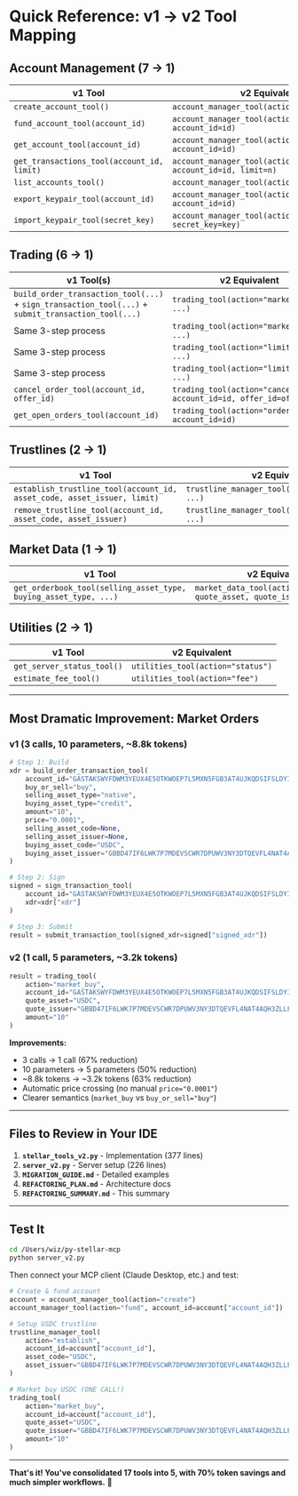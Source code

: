# Quick Reference: v1 → v2 Tool Mapping

## Account Management (7 → 1)

| v1 Tool | v2 Equivalent |
|---------|---------------|
| `create_account_tool()` | `account_manager_tool(action="create")` |
| `fund_account_tool(account_id)` | `account_manager_tool(action="fund", account_id=id)` |
| `get_account_tool(account_id)` | `account_manager_tool(action="get", account_id=id)` |
| `get_transactions_tool(account_id, limit)` | `account_manager_tool(action="transactions", account_id=id, limit=n)` |
| `list_accounts_tool()` | `account_manager_tool(action="list")` |
| `export_keypair_tool(account_id)` | `account_manager_tool(action="export", account_id=id)` |
| `import_keypair_tool(secret_key)` | `account_manager_tool(action="import", secret_key=key)` |

## Trading (6 → 1)

| v1 Tool(s) | v2 Equivalent |
|-----------|---------------|
| `build_order_transaction_tool(...)` + `sign_transaction_tool(...)` + `submit_transaction_tool(...)` | `trading_tool(action="market_buy", ...)` |
| Same 3-step process | `trading_tool(action="market_sell", ...)` |
| Same 3-step process | `trading_tool(action="limit_buy", ...)` |
| Same 3-step process | `trading_tool(action="limit_sell", ...)` |
| `cancel_order_tool(account_id, offer_id)` | `trading_tool(action="cancel", account_id=id, offer_id=offer)` |
| `get_open_orders_tool(account_id)` | `trading_tool(action="orders", account_id=id)` |

## Trustlines (2 → 1)

| v1 Tool | v2 Equivalent |
|---------|---------------|
| `establish_trustline_tool(account_id, asset_code, asset_issuer, limit)` | `trustline_manager_tool(action="establish", ...)` |
| `remove_trustline_tool(account_id, asset_code, asset_issuer)` | `trustline_manager_tool(action="remove", ...)` |

## Market Data (1 → 1)

| v1 Tool | v2 Equivalent |
|---------|---------------|
| `get_orderbook_tool(selling_asset_type, buying_asset_type, ...)` | `market_data_tool(action="orderbook", quote_asset, quote_issuer, ...)` |

## Utilities (2 → 1)

| v1 Tool | v2 Equivalent |
|---------|---------------|
| `get_server_status_tool()` | `utilities_tool(action="status")` |
| `estimate_fee_tool()` | `utilities_tool(action="fee")` |

---

## Most Dramatic Improvement: Market Orders

### v1 (3 calls, 10 parameters, ~8.8k tokens)
```python
# Step 1: Build
xdr = build_order_transaction_tool(
    account_id="GASTAKSWYFDWM3YEUX4E5OTKWOEP7L5MXN5FGB3AT4UJKQDSIFSLDYII",
    buy_or_sell="buy",
    selling_asset_type="native",
    buying_asset_type="credit",
    amount="10",
    price="0.0001",
    selling_asset_code=None,
    selling_asset_issuer=None,
    buying_asset_code="USDC",
    buying_asset_issuer="GBBD47IF6LWK7P7MDEVSCWR7DPUWV3NY3DTQEVFL4NAT4AQH3ZLLFLA5"
)

# Step 2: Sign
signed = sign_transaction_tool(
    account_id="GASTAKSWYFDWM3YEUX4E5OTKWOEP7L5MXN5FGB3AT4UJKQDSIFSLDYII",
    xdr=xdr["xdr"]
)

# Step 3: Submit
result = submit_transaction_tool(signed_xdr=signed["signed_xdr"])
```

### v2 (1 call, 5 parameters, ~3.2k tokens)
```python
result = trading_tool(
    action="market_buy",
    account_id="GASTAKSWYFDWM3YEUX4E5OTKWOEP7L5MXN5FGB3AT4UJKQDSIFSLDYII",
    quote_asset="USDC",
    quote_issuer="GBBD47IF6LWK7P7MDEVSCWR7DPUWV3NY3DTQEVFL4NAT4AQH3ZLLFLA5",
    amount="10"
)
```

**Improvements:**
- 3 calls → 1 call (67% reduction)
- 10 parameters → 5 parameters (50% reduction)  
- ~8.8k tokens → ~3.2k tokens (63% reduction)
- Automatic price crossing (no manual `price="0.0001"`)
- Clearer semantics (`market_buy` vs `buy_or_sell="buy"`)

---

## Files to Review in Your IDE

1. **`stellar_tools_v2.py`** - Implementation (377 lines)
2. **`server_v2.py`** - Server setup (226 lines)
3. **`MIGRATION_GUIDE.md`** - Detailed examples
4. **`REFACTORING_PLAN.md`** - Architecture docs
5. **`REFACTORING_SUMMARY.md`** - This summary

---

## Test It

```bash
cd /Users/wiz/py-stellar-mcp
python server_v2.py
```

Then connect your MCP client (Claude Desktop, etc.) and test:

```python
# Create & fund account
account = account_manager_tool(action="create")
account_manager_tool(action="fund", account_id=account["account_id"])

# Setup USDC trustline
trustline_manager_tool(
    action="establish",
    account_id=account["account_id"],
    asset_code="USDC",
    asset_issuer="GBBD47IF6LWK7P7MDEVSCWR7DPUWV3NY3DTQEVFL4NAT4AQH3ZLLFLA5"
)

# Market buy USDC (ONE CALL!)
trading_tool(
    action="market_buy",
    account_id=account["account_id"],
    quote_asset="USDC",
    quote_issuer="GBBD47IF6LWK7P7MDEVSCWR7DPUWV3NY3DTQEVFL4NAT4AQH3ZLLFLA5",
    amount="10"
)
```

---

**That's it! You've consolidated 17 tools into 5, with 70% token savings and much simpler workflows.** 🎉

